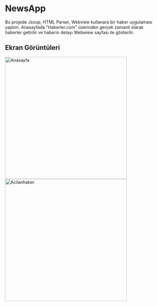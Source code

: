 # NewsApp
Bu projede Jsoup, HTML Parser, Webview kullanara bir haber uygulaması yaptım. Anasayfada "Haberler.com" üzerinden gerçek zamanlı olarak haberler getirilir ve haberin detayı Webwiew sayfası ile gösterilir.

## Ekran Görüntüleri
<div>
 
  <img src="https://github.com/FurkanUrhann/NewsApp/assets/130754219/f1e0f866-fa75-4f60-b9ba-75de88bd198b" alt="Anasayfa" width="400">
  <img src="https://github.com/FurkanUrhann/NewsApp/assets/130754219/cfd0611e-9581-48d6-9a13-11b7dbdd289b" alt="Acilanhaber" width ="400">

</div>

